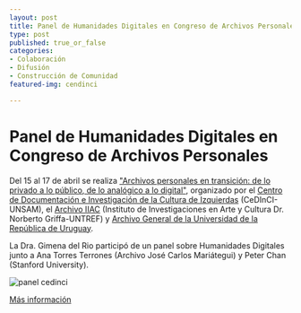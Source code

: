 ```yaml
---
layout: post
title: Panel de Humanidades Digitales en Congreso de Archivos Personales
type: post
published: true_or_false
categories:
- Colaboración
- Difusión
- Construcción de Comunidad
featured-img: cendinci

---
```


# Panel de Humanidades Digitales en Congreso de Archivos Personales

Del 15 al 17 de abril se realiza ["Archivos personales en transición: de lo privado a lo público, de lo analógico a lo digital"](http://jornadasarchivos.cedinci.org), organizado por el [Centro de Documentación e Investigación de la Cultura de Izquierdas](http://www.cedinci.org/) (CeDInCI-UNSAM), el [Archivo IIAC](https://www.untref.edu.ar/instituto/iiac-instituto-de-investigacion-en-arte-y-cultura) (Instituto de Investigaciones en Arte y Cultura Dr. Norberto Griffa-UNTREF) y [Archivo General de la Universidad de la República de Uruguay](http://gestion.udelar.edu.uy/agu/). 

La Dra. Gimena del Rio participó de un panel sobre Humanidades Digitales junto a Ana Torres Terrones (Archivo José Carlos Mariátegui) y Peter Chan (Stanford University).

![panel cedinci](/assets/img/posts/congreso-archivos-personales-gdr.jpg)

[Más información](http://jornadasarchivos.cedinci.org/programa/)
